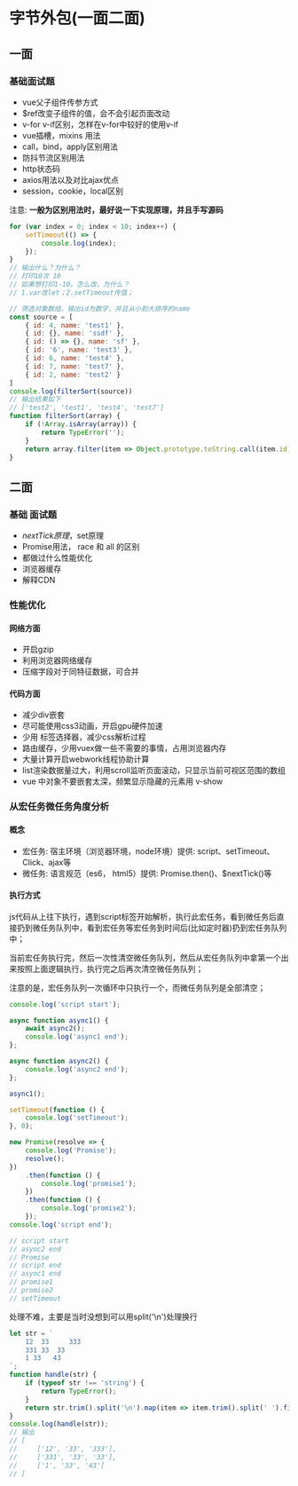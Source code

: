 # 字节外包(一面二面)

## 一面

### 基础面试题

- vue父子组件传参方式
- $ref改变子组件的值，会不会引起页面改动
- v-for v-if区别，怎样在v-for中较好的使用v-if
- vue插槽，mixins 用法
- call，bind，apply区别用法
- 防抖节流区别用法
- http状态码
- axios用法以及对比ajax优点
- session，cookie，local区别

注意: **一般为区别用法时，最好说一下实现原理，并且手写源码**

``` javascript
for (var index = 0; index < 10; index++) {
    setTimeout(() => {
        console.log(index);
    });
}
// 输出什么？为什么？
// 打印10次 10
// 如果想打印1-10，怎么改，为什么？
// 1.var改let；2.setTimeout传值；
```

``` javascript
// 筛选对象数组，输出id为数字，并且从小到大排序的name
const source = [
    { id: 4, name: 'test1' },
    { id: {}, name: 'ssdf' },
    { id: () => {}, name: 'sf' },
    { id: '6', name: 'test3' },
    { id: 6, name: 'test4' },
    { id: 7, name: 'test7' },
    { id: 2, name: 'test2' }
]
console.log(filterSort(source))
// 输出结果如下
// ['test2', 'test1', 'test4', 'test7']
function filterSort(array) {
    if (!Array.isArray(array)) {
        return TypeError('');
    }
    return array.filter(item => Object.prototype.toString.call(item.id) === '[object Number]').sort((a, b) => a.id - b.id).map(item => item.name);
}
```

## 二面

### 基础 面试题

- $nextTick原理，$set原理
- Promise用法， race 和 all 的区别
- 都做过什么性能优化
- 浏览器缓存
- 解释CDN

### 性能优化

#### 网络方面

- 开启gzip
- 利用浏览器网络缓存
- 压缩字段对于同特征数据，可合并

#### 代码方面

- 减少div嵌套
- 尽可能使用css3动画，开启gpu硬件加速
- 少用 标签选择器，减少css解析过程
- 路由缓存，少用vuex做一些不需要的事情，占用浏览器内存
- 大量计算开启webwork线程协助计算
- list渲染数据量过大，利用scroll监听页面滚动，只显示当前可视区范围的数组
- vue 中对象不要嵌套太深，频繁显示隐藏的元素用 v-show

### 从宏任务微任务角度分析

#### 概念

- 宏任务: 宿主环境（浏览器环境，node环境）提供: script、setTimeout、Click、ajax等
- 微任务: 语言规范（es6， html5）提供: Promise.then()、$nextTick()等

#### 执行方式

js代码从上往下执行，遇到script标签开始解析，执行此宏任务，看到微任务后直接扔到微任务队列中，看到宏任务等宏任务到时间后(比如定时器)扔到宏任务队列中；

当前宏任务执行完，然后一次性清空微任务队列，然后从宏任务队列中拿第一个出来按照上面逻辑执行，执行完之后再次清空微任务队列；

注意的是，宏任务队列一次循环中只执行一个，而微任务队列是全部清空；

``` javascript
console.log('script start');

async function async1() {
    await async2();
    console.log('async1 end');
};

async function async2() {
    console.log('async2 end');
};

async1();

setTimeout(function () {
    console.log('setTimeout');
}, 0);

new Promise(resolve => {
    console.log('Promise');
    resolve();
})
    .then(function () {
        console.log('promise1');
    })
    .then(function () {
        console.log('promise2');
    });
console.log('script end');

// script start
// async2 end
// Promise
// script end
// async1 end
// promise1
// promise2
// setTimeout
```

处理不难，主要是当时没想到可以用split('\n')处理换行

``` javascript
let str = `
    12  33     333
    331 33  33
    1 33   43
`;
function handle(str) {
    if (typeof str !== 'string') {
        return TypeError();
    }
    return str.trim().split('\n').map(item => item.trim().split(' ').filter(item => item));
}
console.log(handle(str));
// 输出
// [
//     ['12', '33', '333'],
//     ['331', '33', '33'],
//     ['1', '33', '43']
// ]
```
